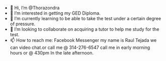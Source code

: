 - 👋 Hi, I’m @Thorazondra
- 👀 I’m interested in getting my GED Diploma.
- 🌱 I’m currently learning to be able to take the test under a certain degree of pressure.
- 💞️ I’m looking to collaborate on acquiring a tutor to help me study for the test.
- 📫 How to reach me: Facebook Messenger my name is Raul Tejada we can video chat.or call me @ 
314-276-6547 call me in early morning hours or @ 430pm
In the late afternoon.
<!---
Thorazondra/Thorazondra is a ✨ special ✨ repository because its `README.md` (this file) appears on your GitHub profile.
You can click the Preview link to take a look at your changes.
--->
